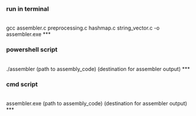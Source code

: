 ### run in terminal
<br>
gcc assembler.c preprocessing.c hashmap.c string_vector.c -o assembler.exe
***

### powershell script
<br>
./assembler (path to assembly_code) (destination for assembler output)
***

### cmd script
<br>
assembler.exe (path to assembly_code) (destination for assembler output)
***